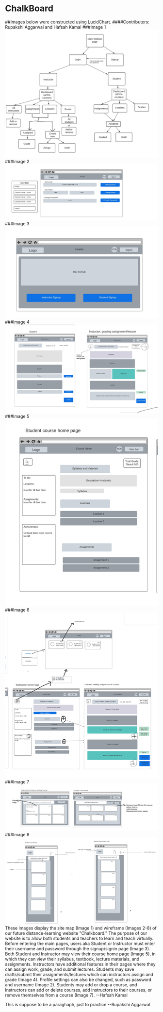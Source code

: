 # ChalkBoard
##Images below were constructed using LucidChart. 
####Contributers: Rupakshi Aggarwal and Hafsah Kamal
###Image 1
![Site Map](Images/Site_map.jpeg)
###Image 2
![NavBar and Profile Page](Images/Website_wireframe.jpeg)
###Image 3
![Student/Instructor Sign Up](Images/Website_wireframe-2.jpeg)
###Image 4
![Student/Instructor Views of Assignment+Lesson Pages](Images/Website_wireframe-3.jpeg)
###Image 5
![Student Course Home Page](Images/Website_wireframe-4.jpeg)
###Image 6
![Instructor Home Page and Instructor mode to Add and Delete Students, Instructors, or Courses](Images/Website_wireframe-5.jpeg)
###Image 7
![Search page and courses page for Student and Instructor](Images/Website_wireframe-6.jpeg)
###Image 8
![Responsive Width Display](Images/Different_screen_sizes.jpeg)
These images display the site map (Image 1) and wireframe (Images 2-8) of our future distance-learning website "Chalkboard." 
The purpose of our website is to allow both students and teachers to learn and teach virtually. 
Before entering the main pages, users aka Student or Instructor must enter their username and password through the signup/signin page (Image 3).
Both Student and Instructor may view their course home page (Image 5), in which 
they can view their syllabus, textbook, lecture materials, and assignments.
Instructors have additional features in their pages where they can assign work, 
grade, and submit lectures. Students may save drafts/submit their assignments/lectures
which can instructors assign and grade (Image 4). 
Profile settings can also be changed, such as password and username (Image 2).
Students may add or drop a course, and Instructors can add or delete courses, 
add instructors to their courses, or remove themselves from a course (Image 7). --Hafsah Kamal

This is suppose to be a paraghaph, just to practice --Rupakshi Aggarwal